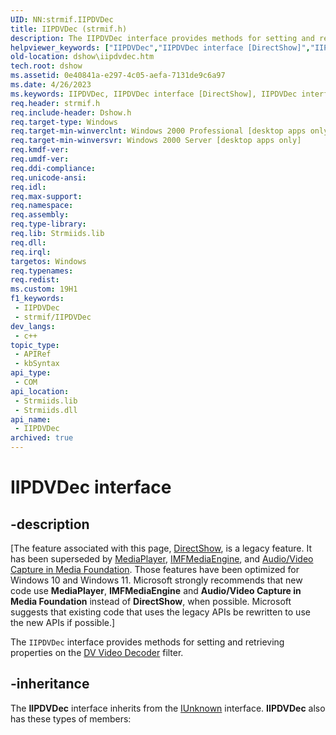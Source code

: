 ```yaml
---
UID: NN:strmif.IIPDVDec
title: IIPDVDec (strmif.h)
description: The IIPDVDec interface provides methods for setting and retrieving properties on the DV Video Decoder filter.
helpviewer_keywords: ["IIPDVDec","IIPDVDec interface [DirectShow]","IIPDVDec interface [DirectShow]","described","IIPDVDecInterface","dshow.iipdvdec","strmif/IIPDVDec"]
old-location: dshow\iipdvdec.htm
tech.root: dshow
ms.assetid: 0e40841a-e297-4c05-aefa-7131de9c6a97
ms.date: 4/26/2023
ms.keywords: IIPDVDec, IIPDVDec interface [DirectShow], IIPDVDec interface [DirectShow],described, IIPDVDecInterface, dshow.iipdvdec, strmif/IIPDVDec
req.header: strmif.h
req.include-header: Dshow.h
req.target-type: Windows
req.target-min-winverclnt: Windows 2000 Professional [desktop apps only]
req.target-min-winversvr: Windows 2000 Server [desktop apps only]
req.kmdf-ver: 
req.umdf-ver: 
req.ddi-compliance: 
req.unicode-ansi: 
req.idl: 
req.max-support: 
req.namespace: 
req.assembly: 
req.type-library: 
req.lib: Strmiids.lib
req.dll: 
req.irql: 
targetos: Windows
req.typenames: 
req.redist: 
ms.custom: 19H1
f1_keywords:
 - IIPDVDec
 - strmif/IIPDVDec
dev_langs:
 - c++
topic_type:
 - APIRef
 - kbSyntax
api_type:
 - COM
api_location:
 - Strmiids.lib
 - Strmiids.dll
api_name:
 - IIPDVDec
archived: true
---
```


# IIPDVDec interface


## -description

\[The feature associated with this page, [DirectShow](/windows/win32/directshow/directshow), is a legacy feature. It has been superseded by [MediaPlayer](/uwp/api/Windows.Media.Playback.MediaPlayer), [IMFMediaEngine](/windows/win32/api/mfmediaengine/nn-mfmediaengine-imfmediaengine), and [Audio/Video Capture in Media Foundation](/windows/win32/medfound/audio-video-capture-in-media-foundation). Those features have been optimized for Windows 10 and Windows 11. Microsoft strongly recommends that new code use **MediaPlayer**, **IMFMediaEngine** and **Audio/Video Capture in Media Foundation** instead of **DirectShow**, when possible. Microsoft suggests that existing code that uses the legacy APIs be rewritten to use the new APIs if possible.\]

The <code>IIPDVDec</code> interface provides methods for setting and retrieving properties on the <a href="/windows/desktop/DirectShow/dv-video-decoder-filter">DV Video Decoder</a> filter.

## -inheritance

The <b>IIPDVDec</b> interface inherits from the <a href="/windows/desktop/api/unknwn/nn-unknwn-iunknown">IUnknown</a> interface. <b>IIPDVDec</b> also has these types of members:

